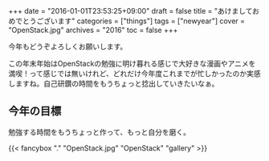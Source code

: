 +++
date = "2016-01-01T23:53:25+09:00"
draft = false
title = "あけましておめでとうございます"
categories = ["things"]
tags = ["newyear"]
cover = "OpenStack.jpg"
archives = "2016"
toc = false
+++


今年もどうぞよろしくお願いします。

この年末年始はOpenStackの勉強に明け暮れる感じで大好きな漫画やアニメを満喫！って感じでは無いけれど、どれだけ今年度これまでが忙しかったのか実感しますね。自己研鑽の時間をもうちょっと捻出していきたいなぁ。

## 今年の目標

勉強する時間をもうちょっと作って、もっと自分を磨く。

{{< fancybox "." "OpenStack.jpg" "OpenStack" "gallery" >}}
